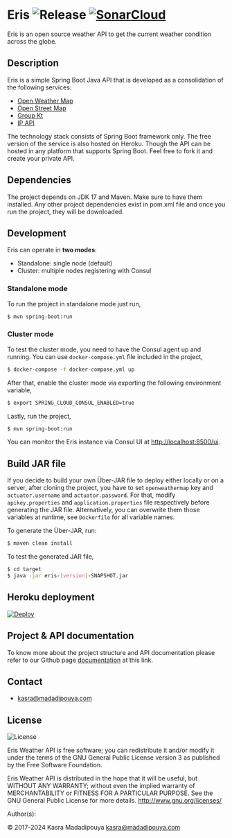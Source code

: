 # Eris ![Release](https://github.com/kasramp/Eris/actions/workflows/build_and_release.yml/badge.svg) [![SonarCloud](https://sonarcloud.io/api/project_badges/measure?project=Eris&metric=alert_status)](https://sonarcloud.io/dashboard?id=Eris)

Eris is an open source weather API to get the current weather condition across the globe.

## Description

Eris is a simple Spring Boot Java API that is developed as a consolidation of the following services:
- [Open Weather Map](https://openweathermap.org/)
- [Open Street Map](http://openstreetmap.org/)
- [Group Kt](http://www.groupkt.com/post/f2129b88/services.htm)
- [IP API](http://ip-api.com/)

The technology stack consists of Spring Boot framework only. The free version of the service is also hosted on Heroku. Though the API can be hosted in any platform that supports Spring Boot. Feel free to fork it and create your private API.

## Dependencies

The project depends on JDK 17 and Maven. Make sure to have them installed. Any other project dependencies exist in pom.xml file and once you run the project, they will be downloaded.

## Development

Eris can operate in **two modes**:
  - Standalone: single node (default)
  - Cluster: multiple nodes registering with Consul

### Standalone mode

To run the project in standalone mode just run,

```bash
$ mvn spring-boot:run
```

### Cluster mode 

To test the cluster mode, you need to have the Consul agent up and running. You can use `docker-compose.yml` file included in the project,

```bash
$ docker-compose -f docker-compose.yml up
```

After that, enable the cluster mode via exporting the following environment variable,

```bash
$ export SPRING_CLOUD_CONSUL_ENABLED=true
```

Lastly, run the project,

```bash
$ mvn spring-boot:run
```

You can monitor the Eris instance via Consul UI at [http://localhost:8500/ui](http://localhost:8500/ui).

## Build JAR file

If you decide to build your own Über-JAR file to deploy either locally or on a server, after cloning the project, you have to set `openweathermap` key
and `actuator.username` and `actuator.password`. For that, modify `apikey.properties` and `application.properties` file respectively before generating
the JAR file. Alternatively, you can overwrite them those variables at runtime, see `Dockerfile` for all variable names.

To generate the Über-JAR, run:

```bash
$ maven clean install
```

To test the generated JAR file,

```bash
$ cd target
$ java -jar eris-[version]-SNAPSHOT.jar
```

## Heroku deployment

[![Deploy](https://www.herokucdn.com/deploy/button.svg)](https://heroku.com/deploy?template=https://github.com/kasramp/Eris)

## Project & API documentation

To know more about the project structure and API documentation please refer to our Github page [documentation](https://eris.madadipouya.com/#apicall) at this link.

## Contact

* kasra@madadipouya.com

## License

<p>
<img src="https://www.gnu.org/graphics/gplv3-127x51.png" alt="License"/>
</p>
Eris Weather API is free software; you can redistribute it and/or modify
it under the terms of the GNU General Public License version 3
as published by the Free Software Foundation.

Eris Weather API is distributed in the hope that it will be useful,
but WITHOUT ANY WARRANTY; without even the implied warranty of
MERCHANTABILITY or FITNESS FOR A PARTICULAR PURPOSE.  See the
GNU General Public License for more details.  <http://www.gnu.org/licenses/>

Author(s):

© 2017-2024 Kasra Madadipouya <kasra@madadipouya.com> 

